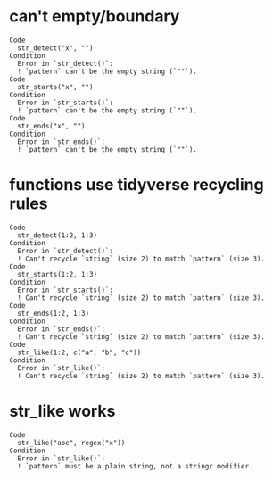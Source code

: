 # can't empty/boundary

    Code
      str_detect("x", "")
    Condition
      Error in `str_detect()`:
      ! `pattern` can't be the empty string (`""`).
    Code
      str_starts("x", "")
    Condition
      Error in `str_starts()`:
      ! `pattern` can't be the empty string (`""`).
    Code
      str_ends("x", "")
    Condition
      Error in `str_ends()`:
      ! `pattern` can't be the empty string (`""`).

# functions use tidyverse recycling rules

    Code
      str_detect(1:2, 1:3)
    Condition
      Error in `str_detect()`:
      ! Can't recycle `string` (size 2) to match `pattern` (size 3).
    Code
      str_starts(1:2, 1:3)
    Condition
      Error in `str_starts()`:
      ! Can't recycle `string` (size 2) to match `pattern` (size 3).
    Code
      str_ends(1:2, 1:3)
    Condition
      Error in `str_ends()`:
      ! Can't recycle `string` (size 2) to match `pattern` (size 3).
    Code
      str_like(1:2, c("a", "b", "c"))
    Condition
      Error in `str_like()`:
      ! Can't recycle `string` (size 2) to match `pattern` (size 3).

# str_like works

    Code
      str_like("abc", regex("x"))
    Condition
      Error in `str_like()`:
      ! `pattern` must be a plain string, not a stringr modifier.

